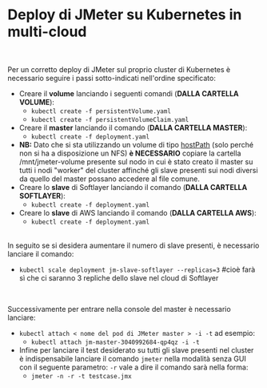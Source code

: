 # Deploy di JMeter su Kubernetes in multi-cloud
<br>

Per un corretto deploy di JMeter sul proprio cluster di Kubernetes è necessario seguire i passi sotto-indicati nell'ordine specificato:
- Creare il __volume__ lanciando i seguenti comandi (__DALLA CARTELLA VOLUME__):
  - ```kubectl create -f persistentVolume.yaml```
  - ```kubectl create -f persistentVolumeClaim.yaml```
- Creare il __master__ lanciando il comando (__DALLA CARTELLA MASTER__):
  - ```kubectl create -f deployment.yaml```
- __NB:__ Dato che si sta utilizzando un volume di tipo [hostPath](https://kubernetes.io/docs/concepts/storage/volumes/#hostpath) (solo perché non si ha a disposizione un NFS) __è NECESSARIO__ copiare la cartella /mnt/jmeter-volume presente sul nodo in cui è stato creato il master su tutti i nodi "worker" del cluster affinché gli slave presenti sui nodi diversi da quello del master possano accedere al file comune.
- Creare lo __slave__ di Softlayer lanciando il comando (__DALLA CARTELLA SOFTLAYER__):
  - ```kubectl create -f deployment.yaml```
- Creare lo __slave__ di AWS lanciando il comando (__DALLA CARTELLA AWS__):
  - ```kubectl create -f deployment.yaml```

<br>
In seguito se si desidera aumentare il numero di slave presenti, è necessario lanciare il comando:

- ```kubectl scale deployment jm-slave-softlayer --replicas=3``` #cioè farà sì che ci saranno 3 repliche dello slave nel cloud di Softlayer

<br>

Successivamente per entrare nella console del master è necessario lanciare:

- ```kubectl attach < nome del pod di JMeter master > -i -t``` ad esempio:
  - ```kubectl attach jm-master-3040992684-qp4qz -i -t```
- Infine per lanciare il test desiderato su tutti gli slave presenti nel cluster è indispensabile lanciare il comando ```jmeter``` nella modalità senza GUI con il seguente parametro: ```-r``` vale a dire il comando sarà nella forma:
  - ```jmeter -n -r -t testcase.jmx```
